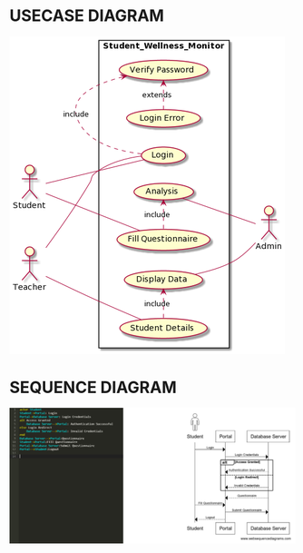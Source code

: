 # USECASE DIAGRAM

![UseCase Diagram](https://github.com/garg-akshit-16/Software_Testing_18103046/blob/main/Assignment1/Usecase_diagram.png?raw=true)

# SEQUENCE DIAGRAM

![UseCase Diagram](https://github.com/garg-akshit-16/Software_Testing_18103046/blob/main/Assignment1/Sequence_1.png?raw=true)

